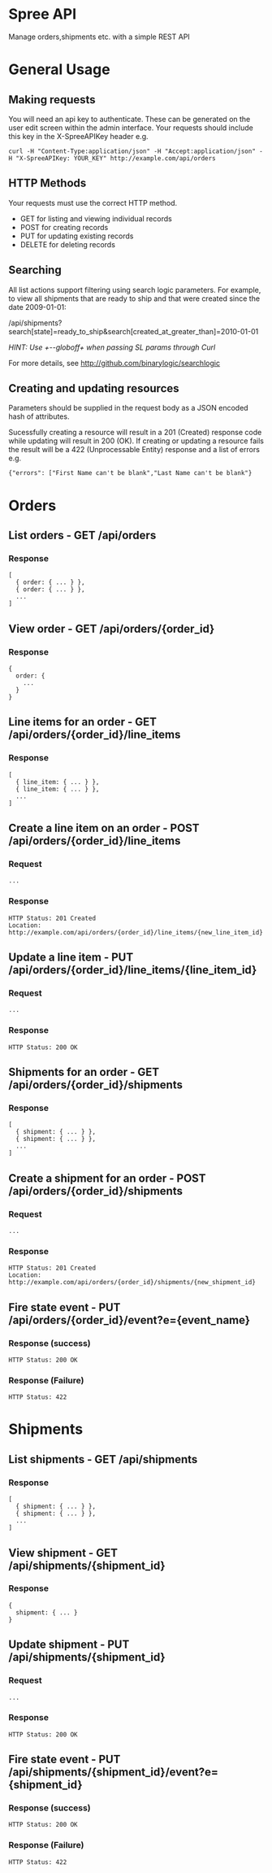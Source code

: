 Spree API
=========
Manage orders,shipments etc. with a simple REST API


General Usage
=============

## Making requests

You will need an api key to authenticate. These can be generated on the user edit screen within the admin interface.
Your requests should include this key in the X-SpreeAPIKey header e.g.

    curl -H "Content-Type:application/json" -H "Accept:application/json" -H "X-SpreeAPIKey: YOUR_KEY" http://example.com/api/orders

## HTTP Methods

Your requests must use the correct HTTP method.

* GET for listing and viewing individual records
* POST for creating records
* PUT for updating existing records
* DELETE for deleting records

## Searching

All list actions support filtering using search logic parameters. 
For example, to view all shipments that are ready to ship and that were created since the date 2009-01-01:

/api/shipments?search[state]=ready_to_ship&search[created_at_greater_than]=2010-01-01

_HINT: Use +--globoff+ when passing SL params through Curl_

For more details, see http://github.com/binarylogic/searchlogic

## Creating and updating resources

Parameters should be supplied in the request body as a JSON encoded hash of attributes.

Sucessfully creating a resource will result in a 201 (Created) response code while updating will result in 200 (OK).
If creating or updating a resource fails the result will be a 422 (Unprocessable Entity) response and a list of errors e.g.

    {"errors": ["First Name can't be blank","Last Name can't be blank"}



Orders
======

## List orders - GET /api/orders

### Response

    [
      { order: { ... } },
      { order: { ... } },
      ...
    ]


## View order - GET /api/orders/{order_id}

### Response

    {
      order: {
        ...
      }
    }

## Line items for an order - GET /api/orders/{order_id}/line_items

### Response

    [
      { line_item: { ... } },
      { line_item: { ... } },
      ...
    ]


## Create a line item on an order - POST /api/orders/{order_id}/line_items

### Request

    ...

### Response

    HTTP Status: 201 Created
    Location: http://example.com/api/orders/{order_id}/line_items/{new_line_item_id}

## Update a line item - PUT /api/orders/{order_id}/line_items/{line_item_id}

### Request

    ...

### Response

    HTTP Status: 200 OK

## Shipments for an order - GET /api/orders/{order_id}/shipments

### Response

    [
      { shipment: { ... } },
      { shipment: { ... } },
      ...
    ]

## Create a shipment for an order - POST /api/orders/{order_id}/shipments

### Request

    ...

### Response

    HTTP Status: 201 Created
    Location: http://example.com/api/orders/{order_id}/shipments/{new_shipment_id}

## Fire state event - PUT /api/orders/{order_id}/event?e={event_name}

### Response (success)

    HTTP Status: 200 OK

### Response (Failure)

    HTTP Status: 422


Shipments
=========

## List shipments - GET /api/shipments

### Response

    [
      { shipment: { ... } },
      { shipment: { ... } },
      ...
    ]

## View shipment - GET /api/shipments/{shipment_id}

### Response

    {
      shipment: { ... }
    }

## Update shipment - PUT /api/shipments/{shipment_id}

### Request

    ...

### Response

    HTTP Status: 200 OK

## Fire state event - PUT /api/shipments/{shipment_id}/event?e={shipment_id}

### Response (success)

    HTTP Status: 200 OK

### Response (Failure)

    HTTP Status: 422


